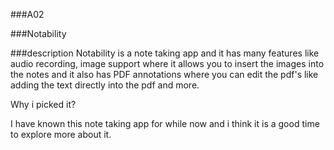 ###A02

###Notability

###description
Notability is a note taking app and it has many features like audio recording, image support where it allows you to insert the images into the notes and it also has PDF annotations where you can edit the pdf's like adding the text directly into the pdf and more.

Why i picked it?

I have known this note taking app for while now and i think it is a good time to explore more about it.
